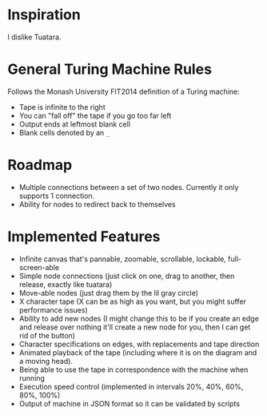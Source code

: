 # Inspiration
I dislike Tuatara.

# General Turing Machine Rules
Follows the Monash University FIT2014 definition of a Turing machine:
- Tape is infinite to the right
- You can "fall off" the tape if you go too far left
- Output ends at leftmost blank cell
- Blank cells denoted by an `_`

# Roadmap
- Multiple connections between a set of two nodes. Currently it only supports 1 connection.
- Ability for nodes to redirect back to themselves

# Implemented Features
- Infinite canvas that's pannable, zoomable, scrollable, lockable, full-screen-able
- Simple node connections (just click on one, drag to another, then release, exactly like tuatara)
- Move-able nodes (just drag them by the lil gray circle)
- X character tape (X can be as high as you want, but you might suffer performance issues)
- Ability to add new nodes (I might change this to be if you create an edge and release over nothing it'll create a new node for you, then I can get rid of the button)
- Character specifications on edges, with replacements and tape direction
- Animated playback of the tape (including where it is on the diagram and a moving head).
- Being able to use the tape in correspondence with the machine when running
- Execution speed control (implemented in intervals 20%, 40%, 60%, 80%, 100%)
- Output of machine in JSON format so it can be validated by scripts